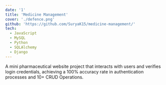 ```yaml
---
date: '1'
title: 'Medicine Management'
cover: './defence.png'
github: 'https://github.com/SuryaK15/medicine-management/'
tech:
  - JavaScript
  - MySQL
  - Python 
  - SQLAlchemy
  - Django
---
```

 A mini pharmaceutical website project that interacts with users and verifies login credentials, achieving a 100% accuracy rate in authentication processes and 10+ CRUD Operations.